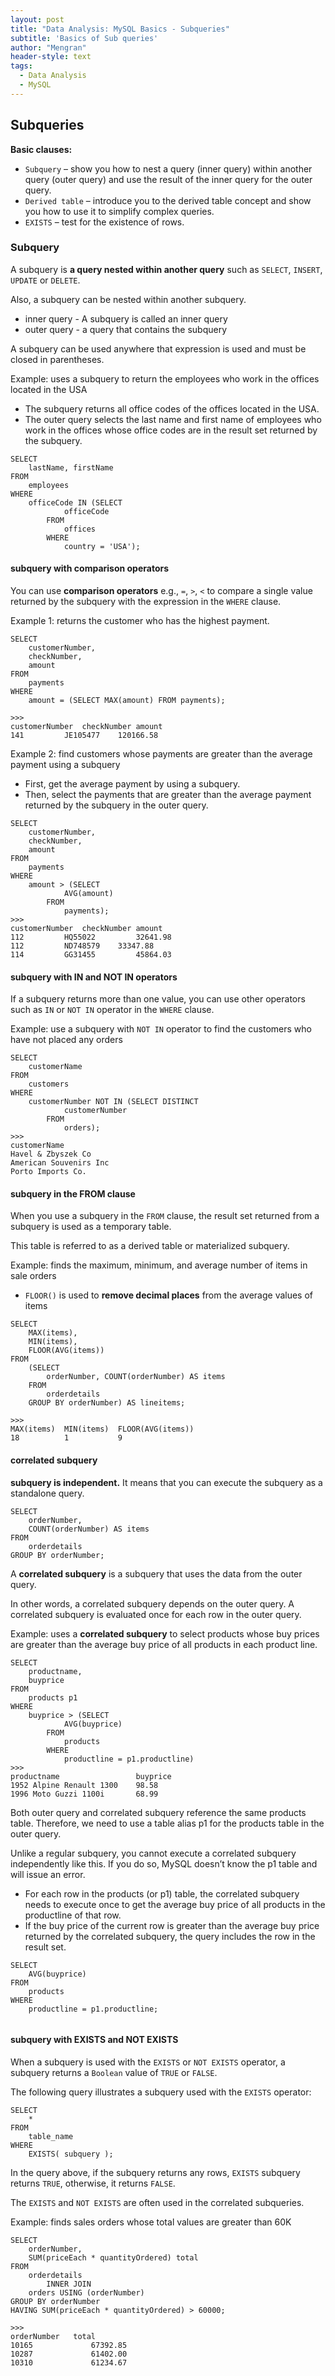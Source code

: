 ```yaml
---
layout: post
title: "Data Analysis: MySQL Basics - Subqueries"
subtitle: 'Basics of Sub queries'
author: "Mengran"
header-style: text
tags:
  - Data Analysis
  - MySQL
---
```


## Subqueries

**Basic clauses:**
- `Subquery` – show you how to nest a query (inner query) within another query (outer query) and use the result of the inner query for the outer query.
- `Derived table` – introduce you to the derived table concept and show you how to use it to simplify complex queries.
- `EXISTS` – test for the existence of rows.

### Subquery

A subquery is **a query nested within another query** such as `SELECT`, `INSERT`, `UPDATE` or `DELETE`. 

Also, a subquery can be nested within another subquery.
- inner query - A subquery is called an inner query 
- outer query - a query that contains the subquery

A subquery can be used anywhere that expression is used and must be closed in parentheses.

Example: uses a subquery to return the employees who work in the offices located in the USA
- The subquery returns all office codes of the offices located in the USA.
- The outer query selects the last name and first name of employees who work in the offices whose office codes are in the result set returned by the subquery.

```vim
SELECT 
    lastName, firstName
FROM
    employees
WHERE
    officeCode IN (SELECT 
            officeCode
        FROM
            offices
        WHERE
            country = 'USA');

```

#### subquery with comparison operators

You can use **comparison operators** e.g., `=`, `>`, `<` to compare a single value returned by the subquery with the expression in the `WHERE` clause.

Example 1: returns the customer who has the highest payment.
```vim
SELECT 
    customerNumber, 
    checkNumber, 
    amount
FROM
    payments
WHERE
    amount = (SELECT MAX(amount) FROM payments);
    
>>>
customerNumber	checkNumber	amount
141	        JE105477	120166.58
```

Example 2: find customers whose payments are greater than the average payment using a subquery
- First, get the average payment by using a subquery.
- Then, select the payments that are greater than the average payment returned by the subquery in the outer query.

```vim
SELECT 
    customerNumber, 
    checkNumber, 
    amount
FROM
    payments
WHERE
    amount > (SELECT 
            AVG(amount)
        FROM
            payments);
>>>
customerNumber	checkNumber	amount
112	        HQ55022	        32641.98
112	        ND748579	33347.88
114	        GG31455	        45864.03
```

#### subquery with IN and NOT IN operators

If a subquery returns more than one value, you can use other operators such as `IN` or `NOT IN` operator in the `WHERE` clause.

Example: use a subquery with `NOT IN` operator to find the customers who have not placed any orders

```vim
SELECT 
    customerName
FROM
    customers
WHERE
    customerNumber NOT IN (SELECT DISTINCT
            customerNumber
        FROM
            orders);
>>>
customerName
Havel & Zbyszek Co
American Souvenirs Inc
Porto Imports Co.
```

#### subquery in the FROM clause

When you use a subquery in the `FROM` clause, the result set returned from a subquery is used as a temporary table. 

This table is referred to as a derived table or materialized subquery.

Example: finds the maximum, minimum, and average number of items in sale orders
- `FLOOR()` is used to **remove decimal places** from the average values of items

```vim
SELECT 
    MAX(items), 
    MIN(items), 
    FLOOR(AVG(items))
FROM
    (SELECT 
        orderNumber, COUNT(orderNumber) AS items
    FROM
        orderdetails
    GROUP BY orderNumber) AS lineitems;
    
>>>
MAX(items)	MIN(items)	FLOOR(AVG(items))
18	        1	        9
```

#### correlated subquery

**subquery is independent.** It means that you can execute the subquery as a standalone query.

```vim
SELECT 
    orderNumber, 
    COUNT(orderNumber) AS items
FROM
    orderdetails
GROUP BY orderNumber;

```

A **correlated subquery** is a subquery that uses the data from the outer query. 

In other words, a correlated subquery depends on the outer query. A correlated subquery is evaluated once for each row in the outer query.

Example: uses a **correlated subquery** to select products whose buy prices are greater than the average buy price of all products in each product line.

```vim
SELECT 
    productname, 
    buyprice
FROM
    products p1
WHERE
    buyprice > (SELECT 
            AVG(buyprice)
        FROM
            products
        WHERE
            productline = p1.productline)
>>>
productname	                buyprice
1952 Alpine Renault 1300	98.58
1996 Moto Guzzi 1100i	    68.99
```

Both outer query and correlated subquery reference the same products table. Therefore, we need to use a table alias p1 for the products table in the outer query.

Unlike a regular subquery, you cannot execute a correlated subquery independently like this. If you do so, MySQL doesn’t know the p1 table and will issue an error.
- For each row in the products (or p1) table, the correlated subquery needs to execute once to get the average buy price of all products in the productline of that row.
- If the buy price of the current row is greater than the average buy price returned by the correlated subquery, the query includes the row in the result set.

```vim
SELECT 
    AVG(buyprice)
FROM
    products
WHERE
    productline = p1.productline;
    
```

#### subquery with EXISTS and NOT EXISTS

When a subquery is used with the `EXISTS` or `NOT EXISTS` operator, a subquery returns a `Boolean` value of `TRUE` or `FALSE`. 

The following query illustrates a subquery used with the `EXISTS` operator:

```vim
SELECT 
    *
FROM
    table_name
WHERE
    EXISTS( subquery );
```

In the query above, if the subquery returns any rows, `EXISTS` subquery returns `TRUE`, otherwise, it returns `FALSE`.

The `EXISTS` and `NOT EXISTS` are often used in the correlated subqueries.

Example: finds sales orders whose total values are greater than 60K

```vim
SELECT 
    orderNumber, 
    SUM(priceEach * quantityOrdered) total
FROM
    orderdetails
        INNER JOIN
    orders USING (orderNumber)
GROUP BY orderNumber
HAVING SUM(priceEach * quantityOrdered) > 60000;

>>>
orderNumber	  total
10165	          67392.85
10287	          61402.00
10310	          61234.67
```














